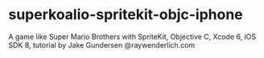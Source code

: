 # superkoalio-spritekit-objc-iphone
A game like Super Mario Brothers with SpriteKit, Objective C, Xcode 6, iOS SDK 8, tutorial by Jake Gundersen @raywenderlich.com
